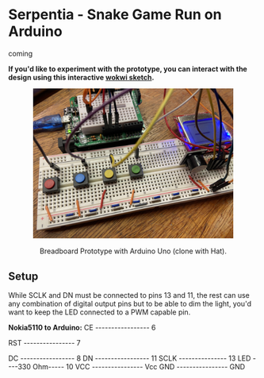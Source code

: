 # Serpentia - Snake Game Run on Arduino
coming


**If you'd like to experiment with the prototype, you can interact with the design using this interactive [wokwi sketch](https://wokwi.com/projects/394153136625249281).**



<p align="center">
  <img src="img/IMG_6036.jpeg" alt="Breadboard Prototype with Arduino Uno" width="80%" height="80%">
</p>
<p align="center">
  Breadboard Prototype with Arduino Uno (clone with Hat).
</p>



## Setup 

While SCLK and DN must be connected to pins 13 and 11, the rest can use any combination of digital output pins but to be able to dim the light, you'd want to keep the LED connected to a PWM capable pin.

**Nokia5110 to Arduino:**
CE ----------------- 6

RST ---------------- 7

DC ----------------- 8
DN ----------------- 11
SCLK --------------- 13
LED ----330 Ohm----- 10
VCC ---------------- Vcc
GND ---------------- GND

